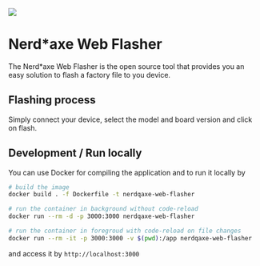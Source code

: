 [![](https://dcbadge.vercel.app/api/server/3E8ca2dkcC)](https://discord.gg/3E8ca2dkcC)

# Nerd*axe Web Flasher

The Nerd*axe Web Flasher is the open source tool that provides you an easy solution to flash a factory file to you device.

## Flashing process

Simply connect your device, select the model and board version and click on flash.

## Development / Run locally

You can use Docker for compiling the application and to run it locally by

```bash
# build the image
docker build . -f Dockerfile -t nerdqaxe-web-flasher

# run the container in background without code-reload
docker run --rm -d -p 3000:3000 nerdqaxe-web-flasher

# run the container in foregroud with code-reload on file changes
docker run --rm -it -p 3000:3000 -v $(pwd):/app nerdqaxe-web-flasher
```

and access it by `http://localhost:3000`
